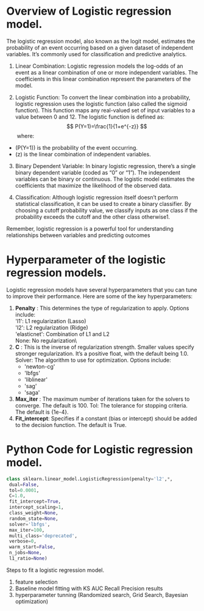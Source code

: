 # Overview of Logistic regression model.

The logistic regression model, also known as the logit model, estimates the probability of an event occurring based on a given dataset of independent variables. It’s commonly used for classification and predictive analytics.


1. Linear Combination: Logistic regression models the log-odds of an event as a linear combination of one or more independent variables. The coefficients in this linear combination represent the parameters of the model.


2. Logistic Function: To convert the linear combination into a probability, logistic regression uses the logistic function (also called the sigmoid function). This function maps any real-valued set of input variables to a value between 0 and 12. The logistic function is defined as:\
$$ 
P(Y=1)=\frac{1}{1+e^{-z}} 
$$​
where:
* (P(Y=1)) is the probability of the event occurring.
* (z) is the linear combination of independent variables.

3. Binary Dependent Variable: In binary logistic regression, there’s a single binary dependent variable (coded as “0” or “1”). The independent variables can be binary or continuous. The logistic model estimates the coefficients that maximize the likelihood of the observed data.


4. Classification: Although logistic regression itself doesn’t perform statistical classification, it can be used to create a binary classifier. By choosing a cutoff probability value, we classify inputs as one class if the probability exceeds the cutoff and the other class otherwise1.


Remember, logistic regression is a powerful tool for understanding relationships between variables and predicting outcomes
# Hyperparameter of the logistic regression models.
Logistic regression models have several hyperparameters that you can tune to improve their performance. Here are some of the key hyperparameters:

1. **Penalty** : This determines the type of regularization to apply. Options include:\
'l1': L1 regularization (Lasso)\
'l2': L2 regularization (Ridge)\
'elasticnet': Combination of L1 and L2\
None: No regularization\
2. **C** : This is the inverse of regularization strength. Smaller values specify stronger regularization. It’s a positive float, with the default being 1.0.\
Solver: The algorithm to use for optimization. Options include:
    * 'newton-cg'
    * 'lbfgs'
    * 'liblinear'
    * 'sag'
    * 'saga'
3. **Max_iter** : The maximum number of iterations taken for the solvers to converge. The default is 100.
Tol: The tolerance for stopping criteria. The default is {1e-4}.
4. **Fit_intercept**: Specifies if a constant (bias or intercept) should be added to the decision function. The default is True.

# Python Code for Logistic regression model.
```python
class sklearn.linear_model.LogisticRegression(penalty='l2',*,
 dual=False, 
 tol=0.0001,
 C=1.0,
 fit_intercept=True, 
 intercept_scaling=1, 
 class_weight=None, 
 random_state=None, 
 solver='lbfgs', 
 max_iter=100, 
 multi_class='deprecated', 
 verbose=0, 
 warm_start=False, 
 n_jobs=None, 
 l1_ratio=None)
```

Steps to fit a logistic regression model.
1. feature selection 
2. Baseline model fitting with KS AUC Recall Precision results
3. hyperparameter tunning (Randomized search, Grid Search, Bayesian optimization)

